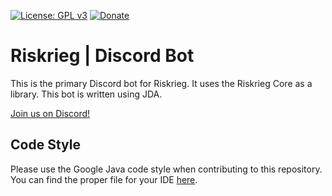 [![License: GPL v3](https://img.shields.io/badge/License-GPLv3-blue.svg)](https://www.gnu.org/licenses/gpl-3.0)
[![Donate](https://img.shields.io/badge/donate-PayPal-brightgreen.svg)](https://paypal.me/aaronjyoder)

# Riskrieg | Discord Bot
This is the primary Discord bot for Riskrieg. It uses the Riskrieg Core as a library.  This bot is written using JDA.

[Join us on Discord!](https://discord.gg/weU8jYDbW4)

## Code Style

Please use the Google Java code style when contributing to this repository. You can find the proper file for your IDE [here](https://github.com/google/styleguide).
